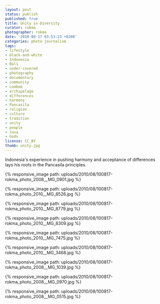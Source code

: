 ```yaml
---
layout: post
status: publish
published: true
title: Unity in Diversity
curator: rokma
photographer: rokma
date: '2010-08-17 03:53:23 +0200'
categories: photo-journalism
tags:
- lifestyle
- black-and-white
- Indonesia
- Bali
- under-covered
- photography
- documentary
- community
- Lombok
- archipelago
- differences
- harmony
- Pancasila
- religion
- culture
- tradition
- unity
- people
- Java
- Gods
license: CC_BY
thumb: unity.jpg
---
```

Indonesia's experience in pushing harmony and acceptance of differences lays his roots in the Pancasila principles.   

{% responsive_image path: uploads/2010/08/100817-rokma_photo_2008__MG_0901.jpg %}

{% responsive_image path: uploads/2010/08/100817-rokma_photo_2010__MG_8526.jpg %}

{% responsive_image path: uploads/2010/08/100817-rokma_photo_2010__MG_8779.jpg %}

{% responsive_image path: uploads/2010/08/100817-rokma_photo_2010__MG_8309.jpg %}

{% responsive_image path: uploads/2010/08/100817-rokma_photo_2010__MG_7475.jpg %}

{% responsive_image path: uploads/2010/08/100817-rokma_photo_2010__MG_3468.jpg %}

{% responsive_image path: uploads/2010/08/100817-rokma_photo_2008__MG_1039.jpg %}

{% responsive_image path: uploads/2010/08/100817-rokma_photo_2008__MG_0970.jpg %}

{% responsive_image path: uploads/2010/08/100817-rokma_photo_2008__MG_0515.jpg %}
